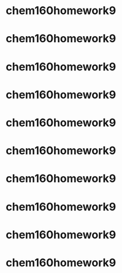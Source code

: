 # chem160homework9
# chem160homework9
# chem160homework9
# chem160homework9
# chem160homework9
# chem160homework9
# chem160homework9
# chem160homework9
# chem160homework9
# chem160homework9
